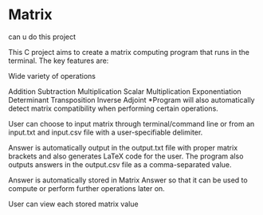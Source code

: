 # Matrix
can u do this project


This C project aims to create a matrix computing program that runs in the terminal. The key features are:

Wide variety of operations

Addition
Subtraction
Multiplication
Scalar Multiplication
Exponentiation
Determinant
Transposition
Inverse
Adjoint
*Program will also automatically detect matrix compatibility when performing certain operations.

User can choose to input matrix through terminal/command line or from an input.txt and input.csv file with a user-specifiable delimiter.

Answer is automatically output in the output.txt file with proper matrix brackets and also generates LaTeX code for the user. The program also outputs answers in the output.csv file as a comma-separated value.

Answer is automatically stored in Matrix Answer so that it can be used to compute or perform further operations later on.

User can view each stored matrix value
